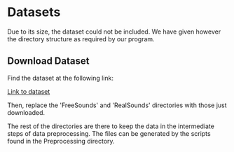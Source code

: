 # Datasets

Due to its size, the dataset could not be included. We have given however the directory structure as required by our program. 

## Download Dataset

Find the dataset at the following link:

[Link to dataset](https://universityofstandrews907-my.sharepoint.com/:f:/g/personal/am425_st-andrews_ac_uk/EnDVFyPQydBDhj5lo1wA7O8B5AO7jGI-4a-7HoEd-Kk_pA?e=3tJD0U)

Then, replace the 'FreeSounds' and 'RealSounds' directories with those just downloaded. 

The rest of the directories are there to keep the data in the intermediate steps of data preprocessing. The files can be generated by the scripts found in the Preprocessing directory. 


